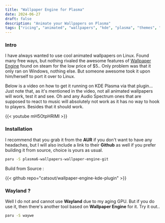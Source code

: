 ```yaml
---
title: "Wallpaper Engine for Plasma"
date: 2024-06-27
draft: false
description: "Animate your Wallpapers on Plasma"
tags: ["ricing", "animated", "wallpapers", "kde", "plasma", "themes", "linux"]
---
```


### Intro

I have always wanted to use cool animated wallpapers on Linux. Found many free ways, but nothing rivaled the awesome features of [Wallpaper Engine](https://www.wallpaperengine.io/en) found on steam for the low price of $5.. Only problem was that it only ran on Windows, nothing else. But someone awesome took it upon him/herself to port it over to Linux.

Below is a video on how to get it running on KDE Plasma via that plugin... Just note that, as it's mentioned in the video, not all animated wallpapers will work, test it and see. Oh and any Audio Spectrum ones that are supposed to react to music will absolutely not work as it has no way to hook to players. Besides that it should work.

{{< youtube mH5OtpHRIMI >}}

### Installation

I recommend that you grab it from the **AUR** if you don't want to have any headaches, but I will also include a link to their **Github** as well if you prefer building it from source, choice is yours as usual.

```Bash
paru -S plasma6-wallpapers-wallpaper-engine-git
```

Build from Source :

{{< github repo="catsout/wallpaper-engine-kde-plugin" >}}

### Wayland ?

Well I do not and cannot use **Wayland** due to my aging GPU. But if you do use it, then there's another tool based on **Wallpaper Engine** for it. Try it out..

```Bash
paru -S waywe
```
